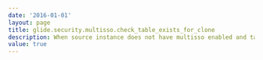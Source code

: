 ```yaml
---
date: '2016-01-01'
layout: page
title: glide.security.multisso.check_table_exists_for_clone
description: When source instance does not have multisso enabled and target instance has multisso enabled during clone, it may result in a bad state after clone so it needs check if table sso_properties exists. When this property presents, it has the patch that does the table existence check.
value: true
---
```

